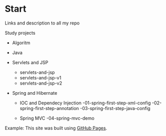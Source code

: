# Start
Links and description to all my repo

Study projects

  - Algoritm
  
  - Java
  
  - Servlets and JSP
    - servlets-and-jsp
    - servlets-and-jsp-v1
    - servlets-and-jsp-v2
   
  - Spring and Hibernate
  
      - IOC and Dependecy Injection
        -01-spring-first-step-xml-config
        -02-spring-first-step-annotation
        -03-spring-first-step-java-config
        
      - Spring MVC
        -04-spring-mvc-demo
  
  


Example:
This site was built using [GitHub Pages](https://pages.github.com/).
      
